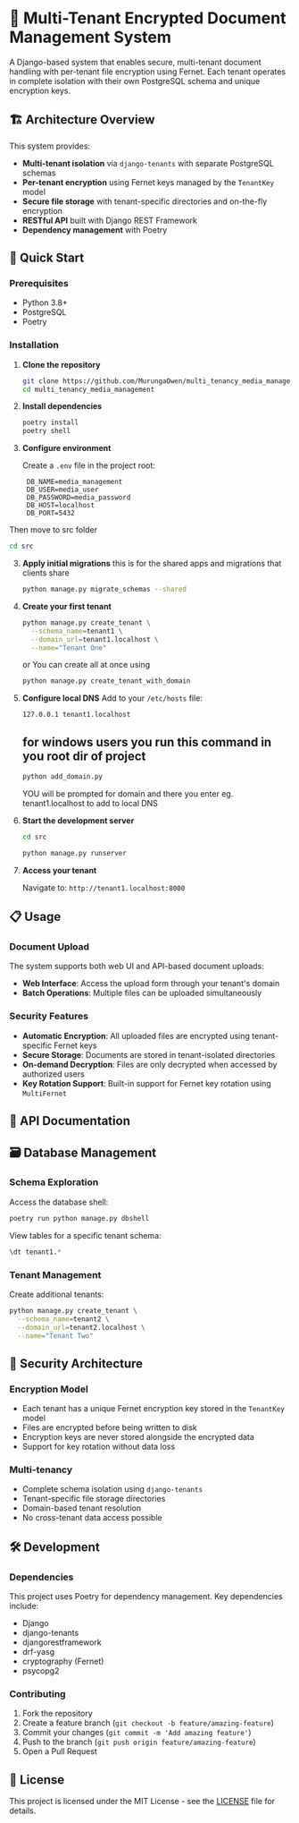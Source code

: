 # 🔐 Multi-Tenant Encrypted Document Management System

A Django-based system that enables secure, multi-tenant document handling with per-tenant file encryption using Fernet. Each tenant operates in complete isolation with their own PostgreSQL schema and unique encryption keys.

## 🏗️ Architecture Overview

This system provides:

- **Multi-tenant isolation** via `django-tenants` with separate PostgreSQL schemas
- **Per-tenant encryption** using Fernet keys managed by the `TenantKey` model
- **Secure file storage** with tenant-specific directories and on-the-fly encryption
- **RESTful API** built with Django REST Framework
- **Dependency management** with Poetry

## 🚀 Quick Start

### Prerequisites

- Python 3.8+
- PostgreSQL
- Poetry

### Installation

1. **Clone the repository**
   ```bash
   git clone https://github.com/MurungaOwen/multi_tenancy_media_management.git
   cd multi_tenancy_media_management
   ```

1. **Install dependencies**
   ```bash
   poetry install
   poetry shell
   ```

2. **Configure environment**
   
   Create a `.env` file in the project root:
   ```env
    DB_NAME=media_management
    DB_USER=media_user
    DB_PASSWORD=media_password
    DB_HOST=localhost
    DB_PORT=5432
   ```
Then move to src folder
```sh
cd src
```
3. **Apply initial migrations** this is for the shared apps and migrations that clients share
   ```bash
   python manage.py migrate_schemas --shared
   ```

4. **Create your first tenant**
   ```bash
   python manage.py create_tenant \
     --schema_name=tenant1 \
     --domain_url=tenant1.localhost \
     --name="Tenant One"
   ```

   or You can create all at once using 
   ```sh
   python manage.py create_tenant_with_domain
   ```

5. **Configure local DNS**
   Add to your `/etc/hosts` file:
   ```
   127.0.0.1 tenant1.localhost
   ```

   ## for windows users you run this command in you root dir of project
   ```sh
   python add_domain.py
   ```
   YOU will be prompted for domain and there you enter eg. tenant1.localhost to add to local DNS

6. **Start the development server**
    ```sh
    cd src
    ```
   ```bash
   python manage.py runserver
   ```

7. **Access your tenant**
   
   Navigate to: `http://tenant1.localhost:8000`

## 📋 Usage

### Document Upload

The system supports both web UI and API-based document uploads:

- **Web Interface**: Access the upload form through your tenant's domain
- **Batch Operations**: Multiple files can be uploaded simultaneously

### Security Features

- **Automatic Encryption**: All uploaded files are encrypted using tenant-specific Fernet keys
- **Secure Storage**: Documents are stored in tenant-isolated directories
- **On-demand Decryption**: Files are only decrypted when accessed by authorized users
- **Key Rotation Support**: Built-in support for Fernet key rotation using `MultiFernet`

## 🔧 API Documentation


## 🗃️ Database Management

### Schema Exploration

Access the database shell:
```bash
poetry run python manage.py dbshell
```

View tables for a specific tenant schema:
```sql
\dt tenant1.*
```

### Tenant Management

Create additional tenants:
```bash
python manage.py create_tenant \
  --schema_name=tenant2 \
  --domain_url=tenant2.localhost \
  --name="Tenant Two"
```

## 🔐 Security Architecture

### Encryption Model

- Each tenant has a unique Fernet encryption key stored in the `TenantKey` model
- Files are encrypted before being written to disk
- Encryption keys are never stored alongside the encrypted data
- Support for key rotation without data loss

### Multi-tenancy

- Complete schema isolation using `django-tenants`
- Tenant-specific file storage directories
- Domain-based tenant resolution
- No cross-tenant data access possible


## 🛠️ Development

### Dependencies

This project uses Poetry for dependency management. Key dependencies include:

- Django
- django-tenants
- djangorestframework
- drf-yasg
- cryptography (Fernet)
- psycopg2

### Contributing

1. Fork the repository
2. Create a feature branch (`git checkout -b feature/amazing-feature`)
3. Commit your changes (`git commit -m 'Add amazing feature'`)
4. Push to the branch (`git push origin feature/amazing-feature`)
5. Open a Pull Request

## 📄 License

This project is licensed under the MIT License - see the [LICENSE](LICENSE) file for details.